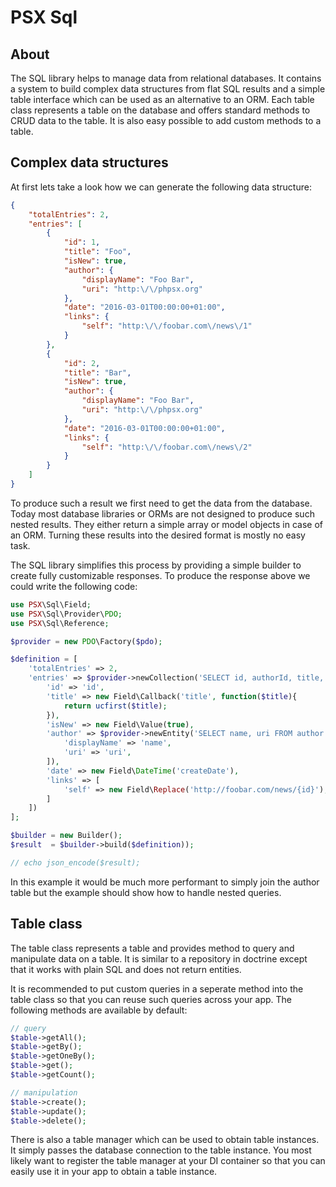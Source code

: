 PSX Sql
===

## About

The SQL library helps to manage data from relational databases. It contains a
system to build complex data structures from flat SQL results and a simple
table interface which can be used as an alternative to an ORM. Each table class
represents a table on the database and offers standard methods to CRUD data to
the table. It is also easy possible to add custom methods to a table.

## Complex data structures

At first lets take a look how we can generate the following data structure:

```json
{
    "totalEntries": 2,
    "entries": [
        {
            "id": 1,
            "title": "Foo",
            "isNew": true,
            "author": {
                "displayName": "Foo Bar",
                "uri": "http:\/\/phpsx.org"
            },
            "date": "2016-03-01T00:00:00+01:00",
            "links": {
                "self": "http:\/\/foobar.com\/news\/1"
            }
        },
        {
            "id": 2,
            "title": "Bar",
            "isNew": true,
            "author": {
                "displayName": "Foo Bar",
                "uri": "http:\/\/phpsx.org"
            },
            "date": "2016-03-01T00:00:00+01:00",
            "links": {
                "self": "http:\/\/foobar.com\/news\/2"
            }
        }
    ]
}
```

To produce such a result we first need to get the data from the database. Today
most database libraries or ORMs are not designed to produce such nested results.
They either return a simple array or model objects in case of an ORM. Turning
these results into the desired format is mostly no easy task.

The SQL library simplifies this process by providing a simple builder to create
fully customizable responses. To produce the response above we could write the
following code:

```php
use PSX\Sql\Field;
use PSX\Sql\Provider\PDO;
use PSX\Sql\Reference;

$provider = new PDO\Factory($pdo);

$definition = [
    'totalEntries' => 2,
    'entries' => $provider->newCollection('SELECT id, authorId, title, createDate FROM news ORDER BY createDate DESC', [], [
        'id' => 'id',
        'title' => new Field\Callback('title', function($title){
            return ucfirst($title);
        }),
        'isNew' => new Field\Value(true),
        'author' => $provider->newEntity('SELECT name, uri FROM author WHERE id = :id', ['id' => new Reference('authorId')], [
            'displayName' => 'name',
            'uri' => 'uri',
        ]),
        'date' => new Field\DateTime('createDate'),
        'links' => [
            'self' => new Field\Replace('http://foobar.com/news/{id}'),
        ]
    ])
];

$builder = new Builder();
$result  = $builder->build($definition));

// echo json_encode($result);
```

In this example it would be much more performant to simply join the author table
but the example should show how to handle nested queries.

## Table class

The table class represents a table and provides method to query and manipulate
data on a table. It is similar to a repository in doctrine except that it works
with plain SQL and does not return entities.

It is recommended to put custom queries in a seperate method into the table
class so that you can reuse such queries across your app. The following methods
are available by default:

```php
// query
$table->getAll();
$table->getBy();
$table->getOneBy();
$table->get();
$table->getCount();

// manipulation
$table->create();
$table->update();
$table->delete();

```

There is also a table manager which can be used to obtain table instances. It
simply passes the database connection to the table instance. You most likely
want to register the table manager at your DI container so that you can easily
use it in your app to obtain a table instance.

